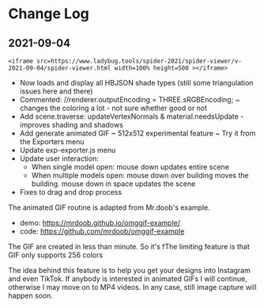 # Change Log

## 2021-09-04

	<iframe src=https://www.ladybug.tools/spider-2021/spider-viewer/v-2021-09-04/spider-viewer.html width=100% height=500 ></iframe>

* Now loads and display all HBJSON shade types (still some triangulation issues here and there)
* Commented: //renderer.outputEncoding = THREE.sRGBEncoding; ~ changes the coloring a lot - not sure whether good or not
* Add scene.traverse: updateVertexNormals & material.needsUpdate - improves shading and shadows
* Add generate animated GIF ~ 512x512 experimental feature ~ Try it from the Exporters menu
* Update exp-exporter.js menu
* Update user interaction:
	* When single model open: mouse down updates entire scene
	* When multiple models open: mouse down over building moves the building. mouse down in space updates the scene
* Fixes to drag and drop process

The animated GIF routine is adapted from Mr.doob's example.

* demo:  https://mrdoob.github.io/omggif-example/
* code: https://github.com/mrdoob/omggif-example

The GIF are created in less than minute. So it's fThe limiting feature is that GIF only supports 256 colors

The idea behind this feature is to help you get your designs into Instagram and even TikTok. If anybody is interested in animated GIFs I will continue, otherwise I may move on to MP4 videos. In any case, still image capture will happen soon.

